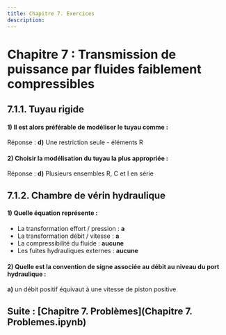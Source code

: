 ```yaml
---
title: Chapitre 7. Exercices
description: 
---
```

# Chapitre 7 : Transmission de puissance par fluides faiblement compressibles

  
 
## 7.1.1. Tuyau rigide


#### 1)	Il est alors préférable de modéliser le tuyau comme :

Réponse : **d)** Une restriction seule - éléments R


#### 2) Choisir la modélisation du tuyau la plus appropriée :

Réponse : **d)** Plusieurs ensembles R, C et I en série

## 7.1.2. Chambre de vérin hydraulique

#### 1) Quelle équation représente :

  - La transformation effort / pression :  **a**
  - La transformation débit / vitesse :  **a**
  - La compressibilité du fluide : **aucune**
  - Les fuites hydrauliques externes : **aucune**

#### 2) Quelle est la convention de signe associée au débit au niveau du port hydraulique : 

**a)** un débit positif équivaut à une vitesse de piston positive



## Suite : [Chapitre 7. Problèmes](Chapitre 7. Problemes.ipynb)
